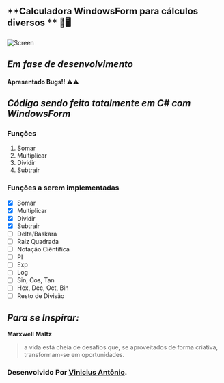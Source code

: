 ## **Calculadora WindowsForm para cálculos diversos ** :cowboy_hat_face::desktop_computer:

![Screen](https://user-images.githubusercontent.com/45276630/107169543-e43dc480-699c-11eb-830f-ead892430d37.png)





## *Em fase de desenvolvimento*

#### Apresentado Bugs!! :warning::warning:

## *Código sendo feito totalmente em C# com WindowsForm*

### Funções

1. Somar
2. Multiplicar
3. Dividir
4. Subtrair

### Funções a serem implementadas

- [x] Somar
- [x] Multiplicar
- [x] Dividir
- [x] Subtrair
- [ ] Delta/Baskara
- [ ] Raiz Quadrada
- [ ] Notação Ciêntifica
- [ ] PI
- [ ] Exp
- [ ] Log
- [ ] Sin, Cos, Tan
- [ ] Hex, Dec, Oct, Bin
- [ ] Resto de Divisão

## *Para se Inspirar:*

**Marxwell Maltz**

> a vida está cheia de desafios que, se aproveitados de forma criativa, transformam-se em oportunidades.

### Desenvolvido Por [Vinicius Antônio](https://www.linkedin.com/in/vinicius-antônio-lima-da-silva-b54614171/).



